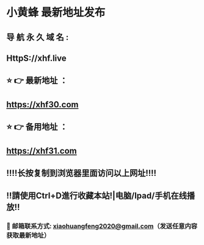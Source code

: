 # 小黄蜂 最新地址发布 
##  导 航 永 久 域 名  :
## HttpS://xhf.live
## ⭐️ 👉 最新地址 ：
## https://xhf30.com
## ⭐️ 👉 备用地址 ：
## https://xhf31.com
## ‼️‼️长按复制到浏览器里面访问以上网址‼️‼️
## ‼️請使用Ctrl+D進行收藏本站!|电脑/Ipad/手机在线播放‼️
### 📧 邮箱联系方式: xiaohuangfeng2020@gmail.com（发送任意内容获取最新地址）
